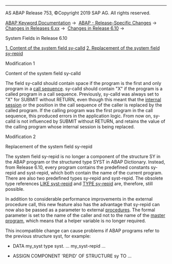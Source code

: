   

* * *

AS ABAP Release 753, ©Copyright 2019 SAP AG. All rights reserved.

[ABAP Keyword Documentation](https://help.sap.com/doc/abapdocu_753_index_htm/7.53/en-US/abenabap.htm) →  [ABAP - Release-Specific Changes](https://help.sap.com/doc/abapdocu_753_index_htm/7.53/en-US/abennews.htm) →  [Changes in Releases 6.xx](https://help.sap.com/doc/abapdocu_753_index_htm/7.53/en-US/abennews-6.htm) →  [Changes in Release 6.10](https://help.sap.com/doc/abapdocu_753_index_htm/7.53/en-US/abennews-610.htm) → 

System Fields in Release 6.10

[1\. Content of the system field sy-calld](#!ABAP_MODIFICATION_1@1@)
[
2\. Replacement of the system field sy-repid](#!ABAP_MODIFICATION_2@2@)

Modification 1

Content of the system field sy-calld

The field sy-calld should contain space if the program is the first and only program in a [call sequence](https://help.sap.com/doc/abapdocu_753_index_htm/7.53/en-US/abencall_sequence_glosry.htm "Glossary Entry"). sy-calld should contain "X" if the program is a called program in a call sequence. Previously, sy-calld was always set to "X" for SUBMIT without RETURN, even though this meant that the [internal session](https://help.sap.com/doc/abapdocu_753_index_htm/7.53/en-US/abeninternal_session_glosry.htm "Glossary Entry") or the position in the call sequence of the caller is replaced by the called program. If the calling program was the first program in the call sequence, this produced errors in the application logic. From now on, sy-calld is not influenced by SUBMIT without RETURN, and retains the value of the calling program whose internal session is being replaced.

Modification 2

Replacement of the system field sy-repid

The system field sy-repid is no longer a component of the structure SY in the ABAP program or the structured type SYST in ABAP Dictionary. Instead, from Release 6.10, every program contains the predefined constants sy-repid and syst-repid, which both contain the name of the current program. There are also two predefined types sy-repid and syst-repid. The obsolete type references [LIKE syst-repid](https://help.sap.com/doc/abapdocu_753_index_htm/7.53/en-US/abapdata_simple.htm) and [TYPE sy-repid](https://help.sap.com/doc/abapdocu_753_index_htm/7.53/en-US/abaptypes_simple.htm) are, therefore, still possible.

In addition to considerable performance improvements in the external procedure call, this new feature also has the advantage that sy-repid can now also be passed as a parameter to external [procedures](https://help.sap.com/doc/abapdocu_753_index_htm/7.53/en-US/abenprocedure_glosry.htm "Glossary Entry"). The formal parameter is set to the name of the caller and not to the name of the [master program](https://help.sap.com/doc/abapdocu_753_index_htm/7.53/en-US/abenframe_program_glosry.htm "Glossary Entry"), which means that a helper variable is no longer required.

This incompatible change can cause problems if ABAP programs refer to the previous structure syst, for example:

-   DATA my\_syst type syst.
    ... my\_syst-repid ...
    
-   ASSIGN COMPONENT 'REPID' OF STRUCTURE sy TO ...